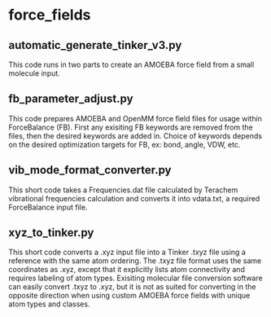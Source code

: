 # force_fields

## automatic_generate_tinker_v3.py
This code runs in two parts to create an AMOEBA force field from a small molecule input.

## fb_parameter_adjust.py
This code prepares AMOEBA and OpenMM force field files for usage within ForceBalance (FB). First any exisiting FB keywords are removed from the files, then the desired keywords are added in. Choice of keywords depends on the desired optimization targets for FB, ex: bond, angle, VDW, etc. 

## vib_mode_format_converter.py
This short code takes a Frequencies.dat file calculated by Terachem vibrational frequencies calculation and converts it into vdata.txt, a required ForceBalance input file.

## xyz_to_tinker.py
This short code converts a .xyz input file into a Tinker .txyz file using a reference with the same atom ordering. The .txyz file format uses the same coordinates as .xyz, except that it explicitly lists atom connectivity and requires labeling of atom types. Exisiting molecular file conversion software can easily convert .txyz to .xyz, but it is not as suited for converting in the opposite direction when using custom AMOEBA force fields with unique atom types and classes.
